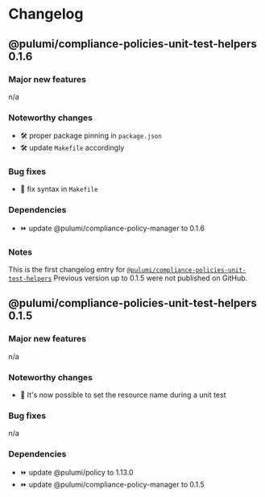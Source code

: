 # Changelog

## @pulumi/compliance-policies-unit-test-helpers 0.1.6

### Major new features

n/a

### Noteworthy changes

* 🛠 proper package pinning in `package.json`
* 🛠 update `Makefile` accordingly

### Bug fixes

* 🐛 fix syntax in `Makefile`

### Dependencies

* ⏩ update @pulumi/compliance-policy-manager to 0.1.6

### Notes

This is the first changelog  entry for [`@pulumi/compliance-policies-unit-test-helpers`](https://www.npmjs.com/package/@pulumi/compliance-policies-unit-test-helpers)
Previous version up to 0.1.5 were not published on GitHub.

## @pulumi/compliance-policies-unit-test-helpers 0.1.5

### Major new features

n/a

### Noteworthy changes

* 🌿 It's now possible to set the resource name during a unit test

### Bug fixes

n/a

### Dependencies

* ⏩ update @pulumi/policy to 1.13.0
* ⏩ update @pulumi/compliance-policy-manager to 0.1.5
